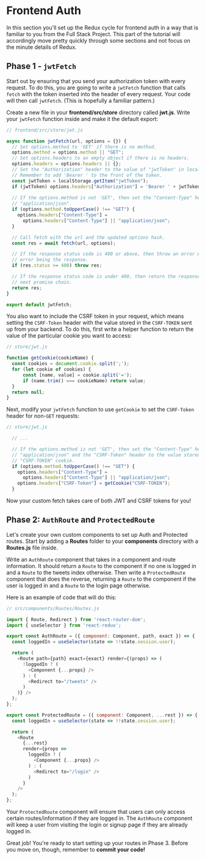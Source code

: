 # Frontend Auth

In this section you'll set up the Redux cycle for frontend auth in a way that is
familiar to you from the Full Stack Project. This part of the tutorial will
accordingly move pretty quickly through some sections and not focus on the
minute details of Redux.

## Phase 1 - `jwtFetch`

Start out by ensuring that you send your authorization token with every request.
To do this, you are going to write a `jwtFetch` function that calls `fetch` with
the token inserted into the header of every request. Your code will then call
`jwtFetch`. (This is hopefully a familiar pattern.)

Create a new file in your __frontend/src/store__ directory called __jwt.js__.
Write your `jwtFetch` function inside and make it the default export:

```js
// frontend/src/store/jwt.js

async function jwtFetch(url, options = {}) {
  // Set options.method to 'GET' if there is no method.
  options.method = options.method || "GET";
  // Set options.headers to an empty object if there is no headers.
  options.headers = options.headers || {};
  // Set the "Authorization" header to the value of "jwtToken" in localStorage.
  // Remember to add 'Bearer ' to the front of the token.
  const jwtToken = localStorage.getItem("jwtToken");
  if (jwtToken) options.headers["Authorization"] = 'Bearer ' + jwtToken;
  
  // If the options.method is not 'GET', then set the "Content-Type" header to
  // "application/json".
  if (options.method.toUpperCase() !== "GET") {
    options.headers["Content-Type"] =
      options.headers["Content-Type"] || "application/json";
  }

  // Call fetch with the url and the updated options hash.
  const res = await fetch(url, options);

  // If the response status code is 400 or above, then throw an error with the
  // error being the response.
  if (res.status >= 400) throw res;

  // If the response status code is under 400, then return the response to the
  // next promise chain.
  return res;
}

export default jwtFetch;
```

You also want to include the CSRF token in your request, which means setting the
`CSRF-Token` header with the value stored in the `CSRF-TOKEN` sent up from your
backend. To do this, first write a helper function to return the value of the
particular cookie you want to access:

```js
// store/jwt.js

function getCookie(cookieName) {
  const cookies = document.cookie.split(';');
  for (let cookie of cookies) {
      const [name, value] = cookie.split('=');
      if (name.trim() === cookieName) return value;
  }
  return null;
}
```

Next, modify your `jwtFetch` function to use `getCookie` to set the `CSRF-Token`
header for non-`GET` requests:

```js
// store/jwt.js

  // ...

  // If the options.method is not 'GET', then set the "Content-Type" header to
  // "application/json" and the "CSRF-Token" header to the value stored in the
  // "CSRF-TOKEN" cookie.
  if (options.method.toUpperCase() !== "GET") {
    options.headers["Content-Type"] =
      options.headers["Content-Type"] || "application/json";
    options.headers["CSRF-Token"] = getCookie("CSRF-TOKEN");
  }
```

Now your custom fetch takes care of both JWT and CSRF tokens for you!

## Phase 2: `AuthRoute` and `ProtectedRoute`

Let's create your own custom components to set up Auth and Protected routes.
Start by adding a __Routes__ folder to your __components__ directory with a
__Routes.js__ file inside.

Write an `AuthRoute` component that takes in a component and route information.
It should return a `Route` to the component if no one is logged in and a `Route`
to the tweets index otherwise. Then write a `ProtectedRoute` component that does
the reverse, returning a `Route` to the component if the user is logged in and a
`Route` to the login page otherwise.

Here is an example of code that will do this:

```js
// src/components/Routes/Routes.js

import { Route, Redirect } from 'react-router-dom';
import { useSelector } from 'react-redux';

export const AuthRoute = ({ component: Component, path, exact }) => {
  const loggedIn = useSelector(state => !!state.session.user);

  return (
    <Route path={path} exact={exact} render={(props) => (
      !loggedIn ? (
        <Component {...props} />
      ) : (
        <Redirect to="/tweets" />
      )
    )} />
  );
};

export const ProtectedRoute = ({ component: Component, ...rest }) => {
  const loggedIn = useSelector(state => !!state.session.user);

  return (
    <Route
      {...rest}
      render={props =>
        loggedIn ? (
          <Component {...props} />
        ) : (
          <Redirect to="/login" />
        )
      }
    />
  );
};
```

Your `ProtectedRoute` component will ensure that users can only access certain
routes/information if they are logged in. The `AuthRoute` component will keep a
user from visiting the login or signup page if they are already logged in.

Great job! You're ready to start setting up your routes in Phase 3. Before you
move on, though, remember to **commit your code!**